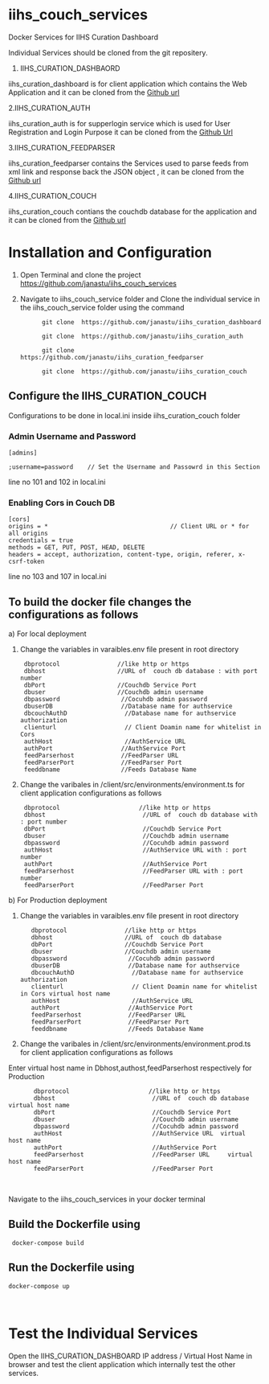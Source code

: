 # iihs_couch_services
Docker Services for IIHS Curation Dashboard

Individual Services should be cloned from the git repositery.

1. IIHS_CURATION_DASHBAORD

iihs_curation_dashboard is for client  application which contains the Web Application and it can be cloned from the [Github url]( https://github.com/janastu/iihs_curation_dashboard)

2.IIHS_CURATION_AUTH

iihs_curation_auth is for supperlogin service which is used for User Registration and Login Purpose  it can be cloned from the [Github Url](https://github.com/janastu/iihs_curation_auth)

3.IIHS_CURATION_FEEDPARSER

iihs_curation_feedparser  contains the Services used to parse feeds from xml link and response back the JSON object , it can be cloned from the [Github url]( https://github.com/janastu/iihs_curation_feedparser)

4.IIHS_CURATION_COUCH

iihs_curation_couch contians the couchdb database for the application and it can be cloned from the [Github url ](https://github.com/janastu/iihs_curation_couch)


# Installation and Configuration

  1) Open Terminal and clone the project https://github.com/janastu/iihs_couch_services

  2) Navigate to iihs_couch_service folder and Clone the individual service in the iihs_couch_service folder using the command 
  
               git clone  https://github.com/janastu/iihs_curation_dashboard
          
               git clone  https://github.com/janastu/iihs_curation_auth
          
               git clone  https://github.com/janastu/iihs_curation_feedparser
           
               git clone  https://github.com/janastu/iihs_curation_couch
          
  
  
## Configure the IIHS_CURATION_COUCH

Configurations to be done in local.ini inside iihs_curation_couch folder 

### Admin Username and Password

    [admins]
    
    ;username=password    // Set the Username and Passowrd in this Section
    
line no 101 and 102 in local.ini

### Enabling Cors in Couch DB

    [cors]
    origins = *                                  // Client URL or * for all origins
    credentials = true
    methods = GET, PUT, POST, HEAD, DELETE
    headers = accept, authorization, content-type, origin, referer, x-csrf-token
    
    
line no 103 and 107 in local.ini
 
 
 ## To build the docker file changes the configurations as follows

a) For local deployment


   1) Change the variables in varaibles.env file present in root directory 
   
           dbprotocol                //like http or https
           dbhost                    //URL of  couch db database : with port number 
           dbPort                    //Couchdb Service Port
           dbuser                    //Couchdb admin username                  
           dbpassword                 //Cocuhdb admin password
           dbuserDB                   //Database name for authservice
           dbcouchAuthD                //Database name for authservice authorization
           clienturl                   // Client Doamin name for whitelist in Cors  
           authHost                    //AuthService URL
           authPort                   //AuthService Port
           feedParserhost             //FeedParser URL
           feedParserPort             //FeedParser Port
           feeddbname                 //Feeds Database Name
          
 
  
   
   
   2) Change the varibales in /client/src/environments/environment.ts  for client application configurations
      as follows
      
           dbprotocol                      //like http or https
           dbhost                           //URL of  couch db database with : port number 
           dbPort                           //Couchdb Service Port
           dbuser                           //Couchdb admin username
           dbpassword                       //Cocuhdb admin password
           authHost                         //AuthService URL with : port number 
           authPort                         //AuthService Port
           feedParserhost                   //FeedParser URL with : port number
           feedParserPort                   //FeedParser Port

 
 
b) For Production deployment

 1) Change the variables in varaibles.env file present in root directory 
   
           dbprotocol                //like http or https
           dbhost                    //URL of  couch db database 
           dbPort                    //Couchdb Service Port
           dbuser                    //Couchdb admin username                  
           dbpassword                 //Cocuhdb admin password
           dbuserDB                   //Database name for authservice
           dbcouchAuthD                //Database name for authservice authorization
           clienturl                   // Client Doamin name for whitelist in Cors virtual host name 
           authHost                    //AuthService URL
           authPort                   //AuthService Port
           feedParserhost             //FeedParser URL
           feedParserPort             //FeedParser Port
           feeddbname                 //Feeds Database Name
   
   
   2) Change the varibales in /client/src/environments/environment.prod.ts  for client application configurations
      as follows
      
Enter virtual host name in  Dbhost,authost,feedParserhost respectively for Production 


           dbprotocol                      //like http or https
           dbhost                           //URL of  couch db database virtual host name
           dbPort                           //Couchdb Service Port
           dbuser                           //Couchdb admin username
           dbpassword                       //Cocuhdb admin password
           authHost                         //AuthService URL  virtual host name
           authPort                         //AuthService Port
           feedParserhost                   //FeedParser URL     virtual host name
           feedParserPort                   //FeedParser Port
  
  
   
Navigate to the iihs_couch_services in your docker terminal


## Build the Dockerfile using    

     docker-compose build

## Run the Dockerfile using     
    
    docker-compose up
   
   
# Test the Individual Services

Open the IIHS_CURATION_DASHBOARD IP address / Virtual Host Name in browser and test the client application which internally test the other services.

